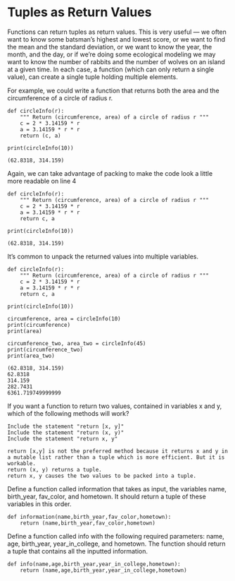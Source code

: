 # Tuples as Return Values

Functions can return tuples as return values. This is very useful — we often want to know some batsman’s highest and lowest score, or we want to find the mean and the standard deviation, or we want to know the year, the month, and the day, or if we’re doing some ecological modeling we may want to know the number of rabbits and the number of wolves on an island at a given time. In each case, a function (which can only return a single value), can create a single tuple holding multiple elements.

For example, we could write a function that returns both the area and the circumference of a circle of radius r.
```
def circleInfo(r):
    """ Return (circumference, area) of a circle of radius r """
    c = 2 * 3.14159 * r
    a = 3.14159 * r * r
    return (c, a)

print(circleInfo(10))

(62.8318, 314.159)
```
Again, we can take advantage of packing to make the code look a little more readable on line 4
```
def circleInfo(r):
    """ Return (circumference, area) of a circle of radius r """
    c = 2 * 3.14159 * r
    a = 3.14159 * r * r
    return c, a

print(circleInfo(10))

(62.8318, 314.159)
```

It’s common to unpack the returned values into multiple variables.
```
def circleInfo(r):
    """ Return (circumference, area) of a circle of radius r """
    c = 2 * 3.14159 * r
    a = 3.14159 * r * r
    return c, a

print(circleInfo(10))

circumference, area = circleInfo(10)
print(circumference)
print(area)

circumference_two, area_two = circleInfo(45)
print(circumference_two)
print(area_two)

(62.8318, 314.159)
62.8318
314.159
282.7431
6361.719749999999
```


If you want a function to return two values, contained in variables x and y, which of the following methods will work?

    Include the statement "return [x, y]"
    Include the statement "return (x, y)"
    Include the statement "return x, y"

    return [x,y] is not the preferred method because it returns x and y in a mutable list rather than a tuple which is more efficient. But it is workable.
    return (x, y) returns a tuple.
    return x, y causes the two values to be packed into a tuple.


Define a function called information that takes as input, the variables name, birth_year, fav_color, and hometown. It should return a tuple of these variables in this order.
```
def information(name,birth_year,fav_color,hometown):
    return (name,birth_year,fav_color,hometown)
```

Define a function called info with the following required parameters: name, age, birth_year, year_in_college, and hometown. The function should return a tuple that contains all the inputted information.
```
def info(name,age,birth_year,year_in_college,hometown):
    return (name,age,birth_year,year_in_college,hometown)
```
